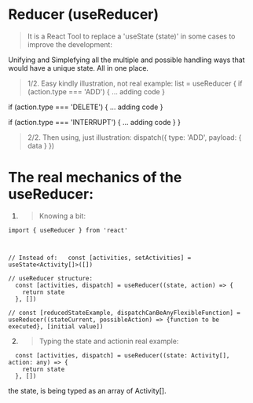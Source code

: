 # Reducer (useReducer)

> It is a React Tool to replace a 'useState (state)' in some cases to improve the development:

Unifying and Simplefying all the multiple and possible handling ways that would have a unique state. All in one place.


> 1/2. Easy kindly illustration, not real example:
list = useReducer {
  if (action.type === 'ADD') {
    ... adding code
  }  
  
  if (action.type === 'DELETE') {
    ... adding code
  }  
  
  if (action.type === 'INTERRUPT') {
    ... adding code
  }
}

> 2/2. Then using, just illustration:
  dispatch({
    type: 'ADD',
    payload: {
      data
    }
  })



# The real mechanics of the useReducer:

1. > Knowing a bit:
```tsx
import { useReducer } from 'react'



// Instead of:   const [activities, setActivities] = useState<Activity[]>([])

// useReducer structure:
  const [activities, dispatch] = useReducer((state, action) => {
    return state
  }, [])

// const [reducedStateExample, dispatchCanBeAnyFlexibleFunction] = useReducer((stateCurrent, possibleAction) => {function to be executed}, [initial value])

```

2. > Typing the state and actionin real example:
```tsx
  const [activities, dispatch] = useReducer((state: Activity[], action: any) => {
    return state
  }, [])
```

the state, is being typed as an array of Activity[].